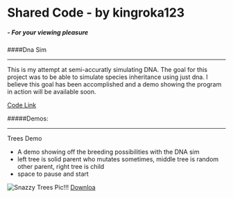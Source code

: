 # Shared Code - by kingroka123
##### - For your viewing pleasure

####Dna Sim
***
This is my attempt at semi-accuratly simulating DNA. The goal for this project was to be able to simulate species inheritance using just dna. I believe this goal has been accomplished and a demo showing the program in action will be available soon.

[Code Link](https://github.com/kingroka123/sharedcode/blob/master/DnaSIm/Dna.java)

#####Demos:
***
Trees Demo
- A demo showing off the breeding possibilities with the DNA sim
- left tree is solid parent who mutates sometimes, middle tree is random other parent, right tree is child
- space to pause and start

![Snazzy Trees Pic!!!](http://i.imgur.com/agp5LnJ.png)
[Downloa](https://www.dropbox.com/s/vcxzm7n66p1d7kg/TreesSource.zip?dl=0)
